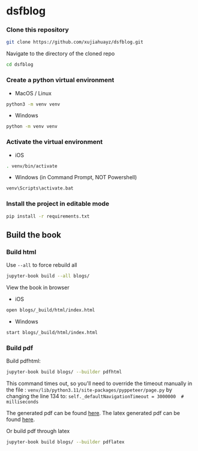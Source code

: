 # dsfblog


### Clone this repository

```zsh
git clone https://github.com/xujiahuayz/dsfblog.git
```

Navigate to the directory of the cloned repo

```zsh
cd dsfblog
```

### Create a python virtual environment

- MacOS / Linux

```zsh
python3 -m venv venv
```

- Windows

```zsh
python -m venv venv
```


### Activate the virtual environment

- iOS

```zsh
. venv/bin/activate
```

- Windows (in Command Prompt, NOT Powershell)

```zsh
venv\Scripts\activate.bat
```

### Install the project in editable mode

```zsh
pip install -r requirements.txt
```

## Build the book

### Build html

Use `--all` to force rebuild all

```zsh
jupyter-book build --all blogs/
```

View the book in browser

- iOS

```zsh
open blogs/_build/html/index.html
```

- Windows

```zsh
start blogs/_build/html/index.html
```

### Build pdf

<!-- Must first install the right version of `urllib3` if haven't
```zsh
pip install -U "urllib3<1.25"
``` -->

Build pdfhtml:

```zsh
jupyter-book build blogs/ --builder pdfhtml
```

This command times out, so you'll need to override the timeout manually in the
file : `venv/lib/python3.11/site-packages/pyppeteer/page.py` by changing the line 134 to:
`self._defaultNavigationTimeout = 3000000  # milliseconds`


The generated pdf can be found [here](blogs/_build/pdf/book.pdf).
The latex generated pdf can be found [here](blogs/_build/latex/pdf/book.pdf).

Or build pdf through latex

```zsh
jupyter-book build blogs/ --builder pdflatex
```
